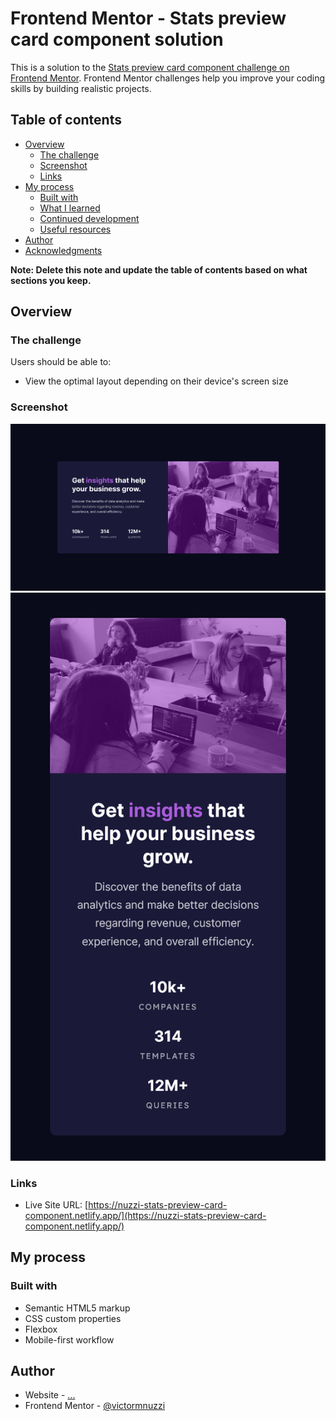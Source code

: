 # Frontend Mentor - Stats preview card component solution

This is a solution to the [Stats preview card component challenge on Frontend Mentor](https://www.frontendmentor.io/challenges/stats-preview-card-component-8JqbgoU62). Frontend Mentor challenges help you improve your coding skills by building realistic projects. 

## Table of contents

- [Overview](#overview)
  - [The challenge](#the-challenge)
  - [Screenshot](#screenshot)
  - [Links](#links)
- [My process](#my-process)
  - [Built with](#built-with)
  - [What I learned](#what-i-learned)
  - [Continued development](#continued-development)
  - [Useful resources](#useful-resources)
- [Author](#author)
- [Acknowledgments](#acknowledgments)

**Note: Delete this note and update the table of contents based on what sections you keep.**

## Overview

### The challenge

Users should be able to:

- View the optimal layout depending on their device's screen size

### Screenshot

![](./design/solution1-screenshot.png)
![](./design/solution2-screenshot.png)

### Links

- Live Site URL: [https://nuzzi-stats-preview-card-component.netlify.app/](https://nuzzi-stats-preview-card-component.netlify.app/)

## My process

### Built with

- Semantic HTML5 markup
- CSS custom properties
- Flexbox
- Mobile-first workflow

## Author

- Website - [...]()
- Frontend Mentor - [@victormnuzzi](https://www.frontendmentor.io/profile/victormnuzzi)
